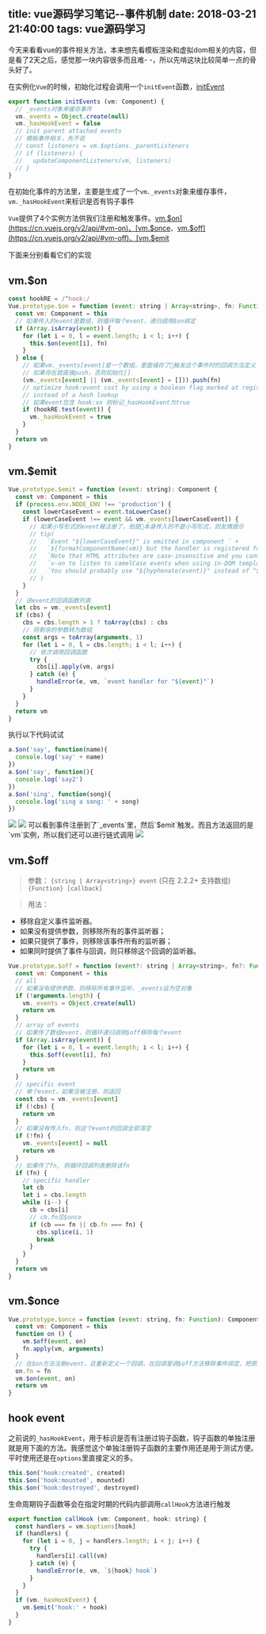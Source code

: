 title: vue源码学习笔记--事件机制
date: 2018-03-21 21:40:00
tags: vue源码学习
---
今天来看看vue的事件相关方法，本来想先看模板渲染和虚拟dom相关的内容，但是看了2天之后，感觉那一块内容很多而且难- -，所以先啃这块比较简单一点的骨头好了。
<!-- more -->
在实例化`Vue`的时候，初始化过程会调用一个`initEvent`函数，[initEvent](https://github.com/vuejs/vue/blob/dev/src/core/instance/events.js)

```javascript
export function initEvents (vm: Component) {
  // _events对象来缓存事件
  vm._events = Object.create(null)
  vm._hasHookEvent = false
  // init parent attached events
  // 模板事件相关，先不说
  // const listeners = vm.$options._parentListeners
  // if (listeners) {
  //   updateComponentListeners(vm, listeners)
  // }
}
```

在初始化事件的方法里，主要是生成了一个`vm._events`对象来缓存事件，`vm._hasHookEvent`来标识是否有钩子事件

`Vue`提供了4个实例方法供我们注册和触发事件。[vm.$on](https://cn.vuejs.org/v2/api/#vm-on)、[vm.$once](https://cn.vuejs.org/v2/api/#vm-once)、[vm.$off](https://cn.vuejs.org/v2/api/#vm-off)、[vm.$emit](https://cn.vuejs.org/v2/api/#vm-emit)

下面来分别看看它们的实现

## vm.$on

```javascript
const hookRE = /^hook:/
Vue.prototype.$on = function (event: string | Array<string>, fn: Function): Component {
  const vm: Component = this
  // 如果传入的event是数组，则循环每个event，递归调用$on绑定
  if (Array.isArray(event)) {
    for (let i = 0, l = event.length; i < l; i++) {
      this.$on(event[i], fn)
    }
  } else {
    // 如果vm._events[event]是一个数组，里面储存了触发这个事件时的回调方法定义
    // 如果存在就直接push，否则初始化[]
    (vm._events[event] || (vm._events[event] = [])).push(fn)
    // optimize hook:event cost by using a boolean flag marked at registration
    // instead of a hash lookup
    // 如果event包含 hook:xx 则标记_hasHookEvent为true
    if (hookRE.test(event)) {
      vm._hasHookEvent = true
    }
  }
  return vm
}
```

## vm.$emit

```javascript
Vue.prototype.$emit = function (event: string): Component {
  const vm: Component = this
  if (process.env.NODE_ENV !== 'production') {
    const lowerCaseEvent = event.toLowerCase()
    if (lowerCaseEvent !== event && vm._events[lowerCaseEvent]) {
      // 如果小写形式的event被注册了，但是本身传入的不是小写形式，则友情提示
      // tip(
      //   `Event "${lowerCaseEvent}" is emitted in component ` +
      //   `${formatComponentName(vm)} but the handler is registered for "${event}". ` +
      //   `Note that HTML attributes are case-insensitive and you cannot use ` +
      //   `v-on to listen to camelCase events when using in-DOM templates. ` +
      //   `You should probably use "${hyphenate(event)}" instead of "${event}".`
      // )
    }
  }
  // 该event的回调函数列表
  let cbs = vm._events[event]
  if (cbs) {
    cbs = cbs.length > 1 ? toArray(cbs) : cbs
    // 将剩余的参数转为数组
    const args = toArray(arguments, 1)
    for (let i = 0, l = cbs.length; i < l; i++) {
      // 依次调用回调函数
      try {
        cbs[i].apply(vm, args)
      } catch (e) {
        handleError(e, vm, `event handler for "${event}"`)
      }
    }
  }
  return vm
}
```

执行以下代码试试

```javascript
a.$on('say', function(name){
  console.log('say' + name)
})
a.$on('say', function(){
  console.log('say2')
})
a.$on('sing', function(song){
  console.log('sing a song: ' + song)
})
```

<img src="/images/15.png"/>
<img src="/images/16.png"/>
可以看到事件注册到了`_events`里，然后`$emit`触发。而且方法返回的是`vm`实例，所以我们还可以进行链式调用
<img src="/images/17.png"/>

## vm.$off

> 参数：
`{string | Array<string>} event` (只在 2.2.2+ 支持数组)
`{Function} [callback]`

> 用法：
- 移除自定义事件监听器。
- 如果没有提供参数，则移除所有的事件监听器；
- 如果只提供了事件，则移除该事件所有的监听器；
- 如果同时提供了事件与回调，则只移除这个回调的监听器。

```javascript
Vue.prototype.$off = function (event?: string | Array<string>, fn?: Function): Component {
  const vm: Component = this
  // all
  // 如果没有提供参数，则移除所有事件监听，_events设为空对象
  if (!arguments.length) {
    vm._events = Object.create(null)
    return vm
  }
  // array of events
  // 如果传了数组event，则循环递归调用$off移除每个event
  if (Array.isArray(event)) {
    for (let i = 0, l = event.length; i < l; i++) {
      this.$off(event[i], fn)
    }
    return vm
  }
  // specific event
  // 单个event，如果没被注册，则返回
  const cbs = vm._events[event]
  if (!cbs) {
    return vm
  }
  // 如果没有传入fn，则这个event的回调全部清空
  if (!fn) {
    vm._events[event] = null
    return vm
  }
  // 如果传了fn, 则循环回调列表删除该fn
  if (fn) {
    // specific handler
    let cb
    let i = cbs.length
    while (i--) {
      cb = cbs[i]
      // cb.fn见$once
      if (cb === fn || cb.fn === fn) {
        cbs.splice(i, 1)
        break
      }
    }
  }
  return vm
}
```

## vm.$once

```javascript
Vue.prototype.$once = function (event: string, fn: Function): Component {
  const vm: Component = this
  function on () {
    vm.$off(event, on)
    fn.apply(vm, arguments)
  }
  // 在$on方法注册event，且重新定义一个回调，在回调里调$off方法移除事件绑定，把原来的fn赋值给on.fn
  on.fn = fn
  vm.$on(event, on)
  return vm
}
```

## hook event

之前说的`_hasHookEvent`，用于标识是否有注册过钩子函数，钩子函数的单独注册就是用下面的方法。我感觉这个单独注册钩子函数的主要作用还是用于测试方便。平时使用还是在`options`里直接定义的多。

```javascript
this.$on('hook:created', created)
this.$on('hook:mounted', mounted)
this.$on('hook:destroyed', destroyed)
```

生命周期钩子函数等会在指定时期的代码内部调用`callHook`方法进行触发

```javascript
export function callHook (vm: Component, hook: string) {
  const handlers = vm.$options[hook]
  if (handlers) {
    for (let i = 0, j = handlers.length; i < j; i++) {
      try {
        handlers[i].call(vm)
      } catch (e) {
        handleError(e, vm, `${hook} hook`)
      }
    }
  }
  if (vm._hasHookEvent) {
    vm.$emit('hook:' + hook)
  }
}
```